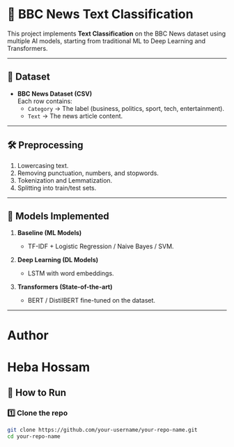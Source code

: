 # 📰 BBC News Text Classification

This project implements **Text Classification** on the BBC News dataset using multiple AI models, starting from traditional ML to Deep Learning and Transformers.

---

## 📌 Dataset
- **BBC News Dataset (CSV)**  
  Each row contains:
  - `Category` → The label (business, politics, sport, tech, entertainment).
  - `Text` → The news article content.

---

## 🛠️ Preprocessing
1. Lowercasing text.  
2. Removing punctuation, numbers, and stopwords.  
3. Tokenization and Lemmatization.  
4. Splitting into train/test sets.  

---

## 🤖 Models Implemented
1. **Baseline (ML Models)**  
   - TF-IDF + Logistic Regression / Naive Bayes / SVM.  

2. **Deep Learning (DL Models)**  
   - LSTM with word embeddings.  

3. **Transformers (State-of-the-art)**  
   - BERT / DistilBERT fine-tuned on the dataset.  

---
# Author
# Heba Hossam
## 🚀 How to Run

### 1️⃣ Clone the repo
```bash
git clone https://github.com/your-username/your-repo-name.git
cd your-repo-name
